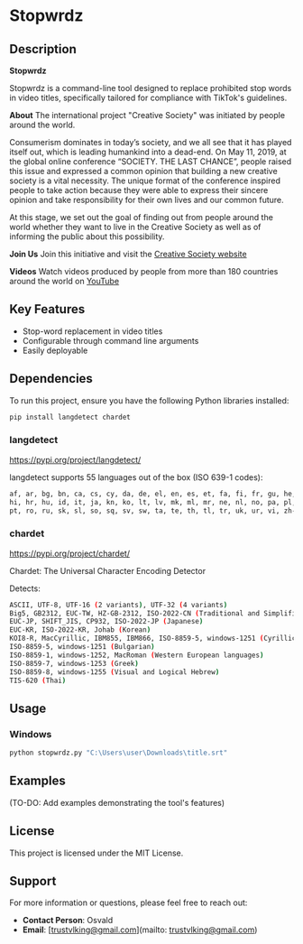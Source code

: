 # Stopwrdz

## Description

**Stopwrdz**

Stopwrdz is a command-line tool designed to replace prohibited stop words in video titles, specifically tailored for compliance with TikTok's guidelines.

**About**
The international project "Creative Society" was initiated by people around the world.

Consumerism dominates in today’s society, and we all see that it has played itself out, which is leading humankind into a dead-end. On May 11, 2019, at the global online conference “SOCIETY. THE LAST CHANCE”, people raised this issue and expressed a common opinion that building a new creative society is a vital necessity. The unique format of the conference inspired people to take action because they were able to express their sincere opinion and take responsibility for their own lives and our common future.

At this stage, we set out the goal of finding out from people around the world whether they want to live in the Creative Society as well as of informing the public about this possibility.

**Join Us**
Join this initiative and visit the [Creative Society website](https://creativesociety.com/)

**Videos**
Watch videos produced by people from more than 180 countries around the world on [YouTube](https://youtube.com/@creative_society?si=KJJk7kiwKR_133Ak)

## Key Features

- Stop-word replacement in video titles
- Configurable through command line arguments
- Easily deployable

## Dependencies

To run this project, ensure you have the following Python libraries installed:

```bash
pip install langdetect chardet
```

### langdetect
https://pypi.org/project/langdetect/

langdetect supports 55 languages out of the box (ISO 639-1 codes):
```bash
af, ar, bg, bn, ca, cs, cy, da, de, el, en, es, et, fa, fi, fr, gu, he,
hi, hr, hu, id, it, ja, kn, ko, lt, lv, mk, ml, mr, ne, nl, no, pa, pl,
pt, ro, ru, sk, sl, so, sq, sv, sw, ta, te, th, tl, tr, uk, ur, vi, zh-cn, zh-tw
```

### chardet
https://pypi.org/project/chardet/

Chardet: The Universal Character Encoding Detector

Detects:
```bash
ASCII, UTF-8, UTF-16 (2 variants), UTF-32 (4 variants)
Big5, GB2312, EUC-TW, HZ-GB-2312, ISO-2022-CN (Traditional and Simplified Chinese)
EUC-JP, SHIFT_JIS, CP932, ISO-2022-JP (Japanese)
EUC-KR, ISO-2022-KR, Johab (Korean)
KOI8-R, MacCyrillic, IBM855, IBM866, ISO-8859-5, windows-1251 (Cyrillic)
ISO-8859-5, windows-1251 (Bulgarian)
ISO-8859-1, windows-1252, MacRoman (Western European languages)
ISO-8859-7, windows-1253 (Greek)
ISO-8859-8, windows-1255 (Visual and Logical Hebrew)
TIS-620 (Thai)
```


## Usage

### Windows

```bash
python stopwrdz.py "C:\Users\user\Downloads\title.srt"
```

## Examples

(TO-DO: Add examples demonstrating the tool's features)

## License

This project is licensed under the MIT License.

## Support

For more information or questions, please feel free to reach out:

- **Contact Person**: Osvald
- **Email**: [trustvlking@gmail.com](mailto: trustvlking@gmail.com)